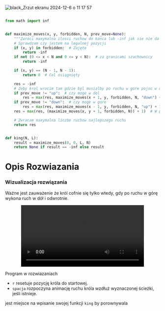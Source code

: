 ![black_Zrzut ekranu 2024-12-6 o 11 17 57](https://github.com/user-attachments/assets/0f7f8dc4-7234-4497-b068-a64a40a563d0)

```python

from math import inf


def maximize_moves(x, y, forbidden, N, prev_move=None):
    """Zwroci maxymalna ilosci ruchow do konca lub -inf jak sie nie da dotrzec do konca"""
    # Sprawdzam czy jestem na legalnej pozycji
    if (x, y) in forbidden:  # Zajęte
        return -inf
    if not (0 <= x < N and 0 <= y < N):  # za granicami szachownicy
        return -inf

    if (x, y) == (N - 1, N - 1):
        return 0  # Cel osiągnięty

    res = -inf
    # Zeby krol wrocim tam gdzie byl musialby po ruchu w gore pojsc w dol lub na odwrot
    if prev_move != "up":  # czy moge w dol
        res = max(res, maximize_moves(x + 1, y, forbidden, N, "down") + 1)
    if prev_move != "down":  # czy moge w gore
        res = max(res, maximize_moves(x - 1, y, forbidden, N, "up") + 1)
    res = max(res, (maximize_moves(x, y + 1, forbidden, N)) + 1)  # W prawo

    # Zwracam maxymalna liczbe ruchow najlepszego ruchu
    return res


def king(N, L):
    result = maximize_moves(0, 0, L, N)
    return None if result == -inf else result
```

# Opis Rozwiazania
### Wizualizacja rozwiązania


Ważne jest zauważenie że król cofnie się tylko wtedy, gdy po ruchu w górę wykona ruch w dół i odwrotnie.




<div align="center">
  <video src="https://github.com/user-attachments/assets/f49087cf-ea73-43d7-8f5f-f70232691ab6" width="400" />
</div>

Program w rozwiazaniach 
- `r`  resetuje pozycję króla do startowej.
-  `spacja` rozpoczyna animację ruchu króla wzdłuż wyznaczonej ścieżki, jeśli istnieje.

jest miejsce na wpisanie swojej funkcji `king` by porownywala


